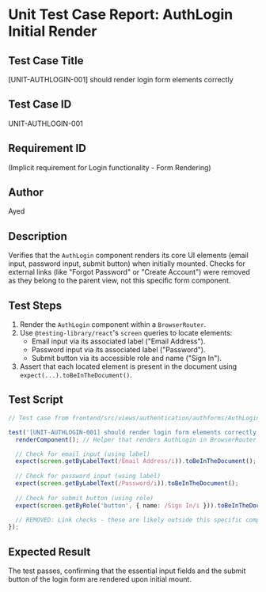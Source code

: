 # Unit Test Case Report: AuthLogin Initial Render

## Test Case Title
[UNIT-AUTHLOGIN-001] should render login form elements correctly

## Test Case ID
UNIT-AUTHLOGIN-001

## Requirement ID
(Implicit requirement for Login functionality - Form Rendering)

## Author
Ayed

## Description
Verifies that the `AuthLogin` component renders its core UI elements (email input, password input, submit button) when initially mounted. Checks for external links (like "Forgot Password" or "Create Account") were removed as they belong to the parent view, not this specific form component.

## Test Steps
1.  Render the `AuthLogin` component within a `BrowserRouter`.
2.  Use `@testing-library/react`'s `screen` queries to locate elements:
    *   Email input via its associated label ("Email Address").
    *   Password input via its associated label ("Password").
    *   Submit button via its accessible role and name ("Sign In").
3.  Assert that each located element is present in the document using `expect(...).toBeInTheDocument()`. 

## Test Script
```typescript
// Test case from frontend/src/views/authentication/authforms/AuthLogin.test.tsx

test('[UNIT-AUTHLOGIN-001] should render login form elements correctly', () => { 
  renderComponent(); // Helper that renders AuthLogin in BrowserRouter

  // Check for email input (using label)
  expect(screen.getByLabelText(/Email Address/i)).toBeInTheDocument();
  
  // Check for password input (using label)
  expect(screen.getByLabelText(/Password/i)).toBeInTheDocument();
  
  // Check for submit button (using role)
  expect(screen.getByRole('button', { name: /Sign In/i })).toBeInTheDocument();

  // REMOVED: Link checks - these are likely outside this specific component's scope
});
```

## Expected Result
The test passes, confirming that the essential input fields and the submit button of the login form are rendered upon initial mount. 